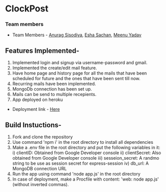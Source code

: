 # ClockPost

### Team members
*   Team Members - <a href="https://github.com/Anurps9"> Anurag Sisodiya</a>, <a href="https://github.com/eshasachan18"> Esha Sachan</a>, <a href="https://github.com/Meenu-Yadav">Meenu Yadav</a>

## Features Implemented-
1. Implemented login and signup via username-password and gmail.
2. Implemented the create/edit mail feature.
3. Have home page and history page for all the mails that have been scheduled for future and the ones that have been sent till now.
4. Recurring mails have been implemented.
5. MongoDb connection has been set up.
6. Mails can be send to multiple recepients.
7. App deployed on heroku

*   Deployment link - <a href="https://serene-brook-91484.herokuapp.com/mailScreen">Here</a>


## Build Instuctions-
1. Fork and clone the repository
2. Use command 'npm i' in the root directory to install all dependencies
3. Make a .env file in the root directory and put the following variables in it:
	i) clientID: Obtained from Google Developer console
	ii) clientSecret: Also obtained from Google Developer console
	iii) sesseion_secret: A randmo string to be use as session secret for express-session
	iv) db_url: A MongoDB connection URL
4. Run the app using command 'node app.js' in the root directory
5. In case of deployment, make a Procfile with content: 'web: node app.js' (without inverted commas).

